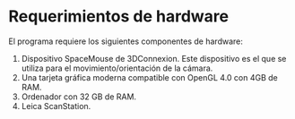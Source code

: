 # Requerimientos de hardware

El programa requiere los siguientes componentes de hardware:

1. Dispositivo SpaceMouse de 3DConnexion. Este dispositivo es el que se utiliza para el movimiento/orientación de la cámara.
2. Una tarjeta gráfica moderna compatible con OpenGL 4.0 con 4GB de RAM.
3. Ordenador con 32 GB de RAM.
4. Leica ScanStation.

